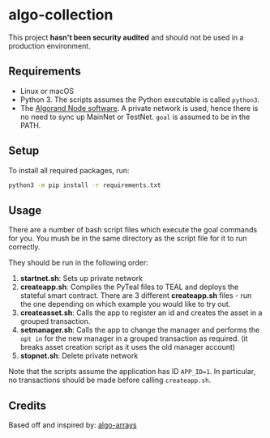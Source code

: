 # algo-collection

This project **hasn't been security audited** and should not be used in a production environment.

## Requirements

* Linux or macOS
* Python 3. The scripts assumes the Python executable is called `python3`.
* The [Algorand Node software](https://developer.algorand.org/docs/run-a-node/setup/install/). A private network is used, hence there is no need to sync up MainNet or TestNet. `goal` is assumed to be in the PATH.

## Setup

To install all required packages, run: 
```bash
python3 -m pip install -r requirements.txt
```

## Usage

There are a number of bash script files which execute the goal commands for you. You mush be in the same directory as the script file for it to run correctly.

They should be run in the following order:
1. **startnet.sh**: Sets up private network
2. **createapp.sh**: Compiles the PyTeal files to TEAL and deploys the stateful smart contract. There are 3 different **createapp.sh** files - run the one depending on which example you would like to try out.
3. **createasset.sh**: Calls the app to register an id and creates the asset in a grouped transaction.
4. **setmanager.sh**: Calls the app to change the manager and performs the `opt in` for the new manager in a grouped transaction as required. (it breaks asset creation script as it uses the old manager account)
4. **stopnet.sh**: Delete private network

Note that the scripts assume the application has ID `APP_ID=1`.
In particular, no transactions should be made before calling `createapp.sh`.

## Credits

Based off and inspired by: [algo-arrays](https://github.com/gidonkatten/algo-arrays)
